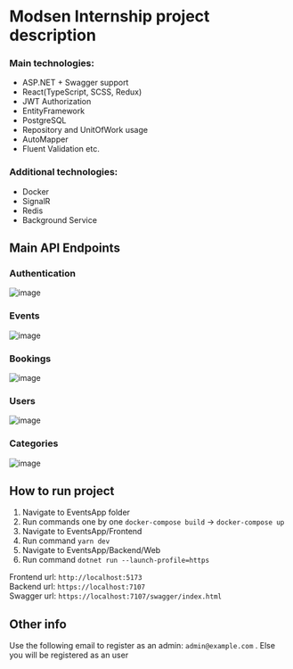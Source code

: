 # Modsen Internship project description

### Main technologies:
- ASP.NET + Swagger support
- React(TypeScript, SCSS, Redux)
- JWT Authorization
- EntityFramework
- PostgreSQL
- Repository and UnitOfWork usage
- AutoMapper
- Fluent Validation  etc.

### Additional technologies:
- Docker
- SignalR
- Redis
- Background Service

 ## Main API Endpoints
  
### Authentication
  ![image](https://github.com/user-attachments/assets/ca79a447-3526-4541-a919-bc16c969e2be)

  ### Events
  ![image](https://github.com/user-attachments/assets/eef744b8-aff3-45bf-8247-81dc6e235083)

  ### Bookings
  ![image](https://github.com/user-attachments/assets/a04c2574-6f03-4b19-8ce2-85da67b2a95b)

  ### Users
![image](https://github.com/user-attachments/assets/23e7e58b-ec0f-44d4-9739-bd122f684c35)

### Categories
![image](https://github.com/user-attachments/assets/ffa7ad36-9ae5-4614-88a3-42a8e8d55f07)


## How to run project

1. Navigate to EventsApp folder  
2. Run commands one by one ```docker-compose build``` -> ```docker-compose up```  
3. Navigate to EventsApp/Frontend  
4. Run command ```yarn dev```  
5. Navigate to EventsApp/Backend/Web  
6. Run command ```dotnet run --launch-profile=https```  

Frontend url: ```http://localhost:5173```  
Backend url: ```https://localhost:7107```  
Swagger url: ```https://localhost:7107/swagger/index.html``` 

## Other info

Use the following email to register as an admin: ```admin@example.com``` . Else you will be registered as an user

  
